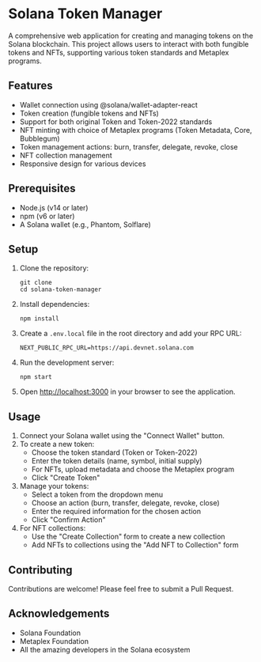 # Solana Token Manager

A comprehensive web application for creating and managing tokens on the Solana blockchain. This project allows users to interact with both fungible tokens and NFTs, supporting various token standards and Metaplex programs.

## Features

- Wallet connection using @solana/wallet-adapter-react
- Token creation (fungible tokens and NFTs)
- Support for both original Token and Token-2022 standards
- NFT minting with choice of Metaplex programs (Token Metadata, Core, Bubblegum)
- Token management actions: burn, transfer, delegate, revoke, close
- NFT collection management
- Responsive design for various devices

## Prerequisites

- Node.js (v14 or later)
- npm (v6 or later)
- A Solana wallet (e.g., Phantom, Solflare)

## Setup

1. Clone the repository:
   ```
   git clone 
   cd solana-token-manager
   ```

2. Install dependencies:
   ```
   npm install
   ```

3. Create a `.env.local` file in the root directory and add your RPC URL:
   ```
   NEXT_PUBLIC_RPC_URL=https://api.devnet.solana.com
   ```

4. Run the development server:
   ```
   npm start
   ```

5. Open [http://localhost:3000](http://localhost:3000) in your browser to see the application.

## Usage

1. Connect your Solana wallet using the "Connect Wallet" button.
2. To create a new token:
   - Choose the token standard (Token or Token-2022)
   - Enter the token details (name, symbol, initial supply)
   - For NFTs, upload metadata and choose the Metaplex program
   - Click "Create Token"
3. Manage your tokens:
   - Select a token from the dropdown menu
   - Choose an action (burn, transfer, delegate, revoke, close)
   - Enter the required information for the chosen action
   - Click "Confirm Action"
4. For NFT collections:
   - Use the "Create Collection" form to create a new collection
   - Add NFTs to collections using the "Add NFT to Collection" form

## Contributing

Contributions are welcome! Please feel free to submit a Pull Request.

## Acknowledgements

- Solana Foundation
- Metaplex Foundation
- All the amazing developers in the Solana ecosystem